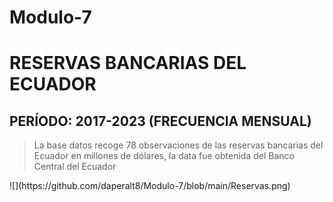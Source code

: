 # Modulo-7
# RESERVAS BANCARIAS DEL ECUADOR
## PERÍODO: 2017-2023 (FRECUENCIA MENSUAL)
> La base datos recoge 78 observaciones de las reservas bancarias del Ecuador en millones de dólares, la data fue obtenida del Banco Central del Ecuador

<Aligne center>
![](https://github.com/daperalt8/Modulo-7/blob/main/Reservas.png)
